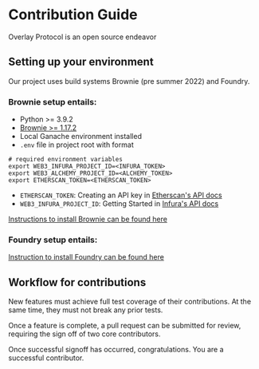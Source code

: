 # Contribution Guide

Overlay Protocol is an open source endeavor 

## Setting up your environment

Our project uses build systems Brownie (pre summer 2022) and Foundry. 

### Brownie setup entails:

- Python >= 3.9.2
- [Brownie >= 1.17.2](https://github.com/eth-brownie/brownie)
- Local Ganache environment installed
- `.env` file in project root with format

```
# required environment variables
export WEB3_INFURA_PROJECT_ID=<INFURA_TOKEN>
export WEB3_ALCHEMY_PROJECT_ID=<ALCHEMY_TOKEN>
export ETHERSCAN_TOKEN=<ETHERSCAN_TOKEN>
```

- `ETHERSCAN_TOKEN`: Creating an API key in [Etherscan's API docs](https://docs.etherscan.io/getting-started/viewing-api-usage-statistics)
- `WEB3_INFURA_PROJECT_ID`: Getting Started in [Infura's API docs](https://infura.io/docs)

[Instructions to install Brownie can be found here](https://eth-brownie.readthedocs.io/en/stable/install.html)

### Foundry setup entails:

[Instruction to install Foundry can be found here](https://book.getfoundry.sh/getting-started/installation)

## Workflow for contributions

New features must achieve full test coverage of their contributions. At the same time, they must not break any prior tests. 

Once a feature is complete, a pull request can be submitted for review, requiring the sign off of two core contributors.

Once successful signoff has occurred, congratulations. You are a successful contributor. 
